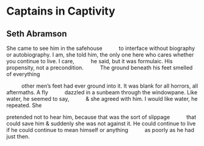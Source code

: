 # Captains in Captivity
## Seth Abramson
She came to see him in the safehouse
          to interface
without biography or autobiography.
I am, she told him, the only one here
who cares whether you continue
to live. I care,
          he said, but it was formulaic.
His propensity, not a precondition.
          The ground beneath his feet
smelled of everything

          other men’s feet
had ever ground into it. It was blank
for all horrors, all aftermaths. A fly
          dazzled in a sunbeam
through the windowpane. Like water,
he seemed to say,
          & she agreed with him.
I would like water, he repeated. She

pretended not to hear him,
because that was the sort of slippage
          that could save him
& suddenly she was not against it.
He could continue to live
if he could continue to mean himself
or anything
          as poorly as he had just then.